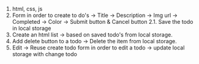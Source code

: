 1. html, css, js
2. Form in order to create to do's 
  -> Title
  -> Description 
  -> Img url
  -> Completed
  -> Color
  -> Submit button & Cancel button
2.1. Save the todo in local storage
3. Create an html list -> based on saved todo's from local storage.
4. Add delete button to a todo -> Delete the item from local storage.
5. Edit -> Reuse create todo form in order to edit a todo -> update local storage with change todo
